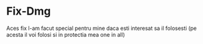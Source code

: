 # Fix-Dmg
Aces fix l-am facut special pentru mine daca esti interesat sa il folosesti (pe acesta il voi folosi si in protectia mea one in all)
